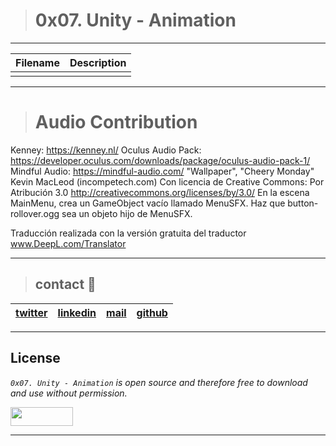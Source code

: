 > # 0x07. Unity - Animation

---
| **Filename** | **Description** |
|---|---|
|   |   |

---
> # Audio Contribution

Kenney: https://kenney.nl/
Oculus Audio Pack: https://developer.oculus.com/downloads/package/oculus-audio-pack-1/
Mindful Audio: https://mindful-audio.com/
"Wallpaper", "Cheery Monday" Kevin MacLeod (incompetech.com)
Con licencia de Creative Commons: Por Atribución 3.0
http://creativecommons.org/licenses/by/3.0/
En la escena MainMenu, crea un GameObject vacío llamado MenuSFX. Haz que button-rollover.ogg sea un objeto hijo de MenuSFX.

Traducción realizada con la versión gratuita del traductor www.DeepL.com/Translator

---
> ## contact 💬

| [twitter](https://twitter.com/RICARDO1470) | [linkedin](https://www.linkedin.com/in/ricardo-alfonso-camayo/) | [mail](1466@holbertonschool.com) | [github](https://github.com/ricardo1470/README/blob/master/README.md) |
|---|---|---|---|

---

## License
*`0x07. Unity - Animation` is open source and therefore free to download and use without permission.*

<a href="url"><img src="https://www.holbertonschool.com/holberton-logo.png" align="middle" width="100" height="30"></a>

---
